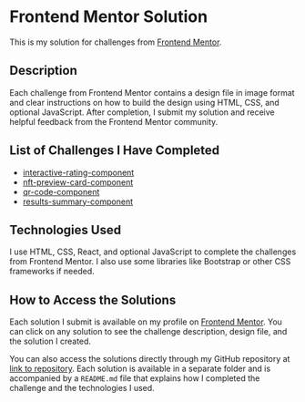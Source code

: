# Frontend Mentor Solution

This is my solution for challenges from [Frontend Mentor](https://www.frontendmentor.io/challenges).

## Description

Each challenge from Frontend Mentor contains a design file in image format and clear instructions on how to build the design using HTML, CSS, and optional JavaScript. After completion, I submit my solution and receive helpful feedback from the Frontend Mentor community.

## List of Challenges I Have Completed

- [interactive-rating-component](https://www.frontendmentor.io/challenges/interactive-rating-component-koxpeBUmI)
- [nft-preview-card-component](https://www.frontendmentor.io/challenges/nft-preview-card-component-SbdUL_w0U)
- [qr-code-component](https://www.frontendmentor.io/challenges/qr-code-component-iux_sIO_H)
- [results-summary-component](https://www.frontendmentor.io/challenges/results-summary-component-CE_K6s0maV)

## Technologies Used

I use HTML, CSS, React, and optional JavaScript to complete the challenges from Frontend Mentor. I also use some libraries like Bootstrap or other CSS frameworks if needed.

## How to Access the Solutions

Each solution I submit is available on my profile on [Frontend Mentor](https://www.frontendmentor.io/profile/Derajatul). You can click on any solution to see the challenge description, design file, and the solution I created.

You can also access the solutions directly through my GitHub repository at [link to repository](https://github.com/Derajatul/frontend-mentor-solution). Each solution is available in a separate folder and is accompanied by a `README.md` file that explains how I completed the challenge and the technologies I used.